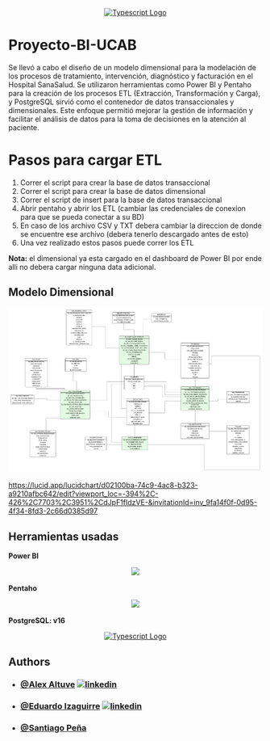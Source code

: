 <p align="center">
  <a href="https://www.ucab.edu.ve/" target="blank"><img src="https://dstvqyil45ir9.cloudfront.net/wp-content/uploads/2019/07/Logo_UCAB_blanco_3.png" width="150" alt="Typescript Logo" /></a>
</p>


# Proyecto-BI-UCAB

Se llevó a cabo el diseño de un modelo dimensional para la modelación de los procesos de tratamiento, intervención, diagnóstico y facturación en el Hospital SanaSalud. Se utilizaron herramientas como Power BI y Pentaho para la creación de los procesos ETL (Extracción, Transformación y Carga), y PostgreSQL sirvió como el contenedor de datos transaccionales y dimensionales. Este enfoque permitió mejorar la gestión de información y facilitar el análisis de datos para la toma de decisiones en la atención al paciente.

# Pasos para cargar ETL

1. Correr el script para crear la base de datos transaccional
2. Correr el script para crear la base de datos dimensional
3. Correr el script de insert para la base de datos transaccional
4. Abrir pentaho y abrir los ETL (cambiar las credenciales de conexion para que se pueda conectar a su BD)
5. En caso de los archivo CSV y TXT debera cambiar la direccion de donde se encuentre ese archivo (debera tenerlo descargado antes de esto)
6. Una vez realizado estos pasos puede correr los ETL

**Nota:** el dimensional ya esta cargado en el dashboard de Power BI por ende alli no debera cargar ninguna data adicional.

## Modelo Dimensional
![](Imagenes/Dimensional.png)

https://lucid.app/lucidchart/d02100ba-74c9-4ac8-b323-a9210afbc642/edit?viewport_loc=-394%2C-426%2C7703%2C3951%2CdJpF1fIdzVE-&invitationId=inv_9fa14f0f-0d95-4f34-8fd3-2c66d0385d97

## Herramientas usadas

**Power BI**

<p align="center">
  <a href="https://www.microsoft.com/es-es/power-platform/products/power-bi" target="blank"><img src="https://hblab.co.jp/wp-content/uploads/2024/08/Power-BI1.png" width="130" /></a>
</p>

**Pentaho**

<p align="center">
  <a href="https://pentaho.com/" target="blank"><img src="https://i0.wp.com/blog.knoldus.com/wp-content/uploads/2022/03/image-3.png?ssl=1" width="100"  /></a>
</p>

**PostgreSQL: v16**
<p align="center">
  <a href="https://www.postgresql.org/" target="blank"><img src="https://kinsta.com/wp-content/uploads/2022/02/postgres-logo.png" width="130" alt="Typescript Logo" /></a>
</p>

## Authors

- ### [@Alex Altuve](https://github.com/Alex-Altuve)  [![linkedin](https://img.shields.io/badge/linkedin-0A66C2?style=for-the-badge&logo=linkedin&logoColor=white)](https://www.linkedin.com/in/alex-altuve-delgado-b1a212288/)
- ### [@Eduardo Izaguirre](https://github.com/EduIza27)  [![linkedin](https://img.shields.io/badge/linkedin-0A66C2?style=for-the-badge&logo=linkedin&logoColor=white)](https://www.linkedin.com/in/eduardo-izaguirre-281761315/)
- ### [@Santiago Peña](https://github.com/Handleinchain)  

